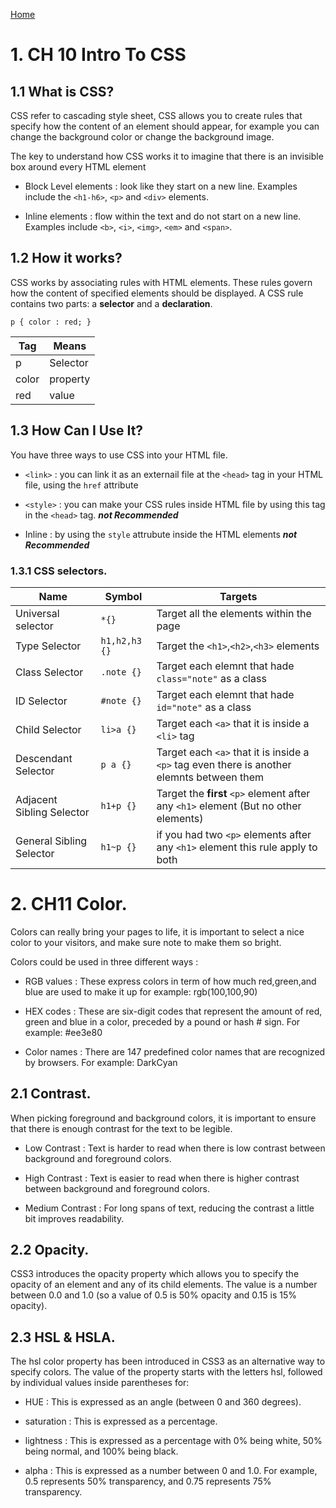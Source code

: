 [Home](https://sayefdeen.github.io/reading-notes/home)

# 1. CH 10 Intro To CSS

## 1.1 What is CSS?

CSS refer to cascading style sheet, CSS allows you to create rules that specify how the content of an element should appear, for example you can change the background color or change the background image.

The key to understand how CSS works it to imagine that there is an invisible box around every HTML element

- Block Level elements : look like they start on a new line. Examples include the `<h1-h6>`, `<p>` and `<div>` elements.

- Inline elements : flow within the text and do not start on a new line. Examples include `<b>`, `<i>`,
  `<img>`, `<em>` and `<span>`.

## 1.2 How it works?

CSS works by associating rules with HTML elements. These rules govern how the content of specified elements should be displayed. A CSS rule
contains two parts: a **selector** and a **declaration**.

`p { color : red; }`

| Tag   | Means    |
| ----- | -------- |
| p     | Selector |
| color | property |
| red   | value    |

## 1.3 How Can I Use It?

You have three ways to use CSS into your HTML file.

- `<link>` : you can link it as an externail file at the `<head>` tag in your HTML file, using the `href` attribute

- `<style>` : you can make your CSS rules inside HTML file by using this tag in the `<head>` tag. **_not Recommended_**

- Inline : by using the `style` attrubute inside the HTML elements **_not Recommended_**

### 1.3.1 CSS selectors.

| Name                      | Symbol        | Targets                                                                                    |
| ------------------------- | ------------- | ------------------------------------------------------------------------------------------ |
| Universal selector        | `*{}`         | Target all the elements within the page                                                    |
| Type Selector             | `h1,h2,h3 {}` | Target the `<h1>`,`<h2>`,`<h3>` elements                                                   |
| Class Selector            | `.note {}`    | Target each elemnt that hade `class="note"` as a class                                     |
| ID Selector               | `#note {}`    | Target each elemnt that hade `id="note"` as a class                                        |
| Child Selector            | `li>a {}`     | Target each `<a>` that it is inside a `<li>` tag                                           |
| Descendant Selector       | `p a {}`      | Target each `<a>` that it is inside a `<p>` tag even there is another elemnts between them |
| Adjacent Sibling Selector | `h1+p {}`     | Target the **first** `<p>` element after any `<h1>` element (But no other elements)        |
| General Sibling Selector  | `h1~p {}`     | if you had two `<p>` elements after any `<h1>` element this rule apply to both             |

# 2. CH11 Color.

Colors can really bring your pages to life, it is important to select a nice color to your visitors, and make sure note to make them so bright.

Colors could be used in three different ways :

- RGB values : These express colors in term of how much red,green,and blue are used to make it up for example: rgb(100,100,90)

- HEX codes : These are six-digit codes that
  represent the amount of red, green and blue in a color, preceded by a pound or hash #
  sign. For example: #ee3e80

- Color names : There are 147 predefined color
  names that are recognized by browsers. For example: DarkCyan

## 2.1 Contrast.

When picking foreground and background colors, it is important to ensure that there is enough contrast for the text to be legible.

- Low Contrast : Text is harder to read when
  there is low contrast between background and foreground colors.

- High Contrast : Text is easier to read when
  there is higher contrast between background and foreground colors.

- Medium Contrast : For long spans of text, reducing the contrast a little bit improves
  readability.

## 2.2 Opacity.

CSS3 introduces the opacity property which allows you to specify the opacity of an element
and any of its child elements. The value is a number between 0.0 and 1.0 (so a value of 0.5
is 50% opacity and 0.15 is 15% opacity).

## 2.3 HSL & HSLA.

The hsl color property has been introduced in CSS3 as an alternative way to specify colors.
The value of the property starts with the letters hsl, followed by individual values inside parentheses for:

- HUE : This is expressed as an angle (between 0 and 360 degrees).

- saturation : This is expressed as a
  percentage.

- lightness : This is expressed as a
  percentage with 0% being white, 50% being normal, and 100% being black.

- alpha : This is expressed as a
  number between 0 and 1.0. For example, 0.5 represents 50% transparency, and 0.75
  represents 75% transparency.
